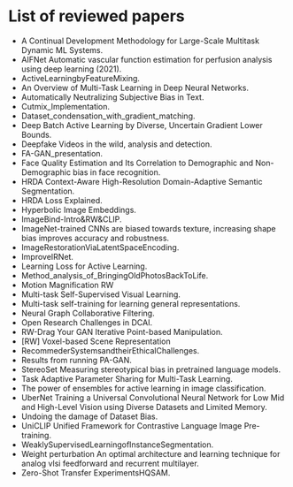 # List of reviewed papers
- A Continual Development Methodology for Large-Scale Multitask Dynamic ML Systems.
- AIFNet Automatic vascular function estimation for perfusion analysis using deep learning (2021).
- ActiveLearningbyFeatureMixing.
- An Overview of Multi-Task Learning in Deep Neural Networks.
- Automatically Neutralizing Subjective Bias in Text.
- Cutmix_Implementation.
- Dataset_condensation_with_gradient_matching.
- Deep Batch Active Learning by Diverse, Uncertain Gradient Lower Bounds.
- Deepfake Videos in the wild, analysis and detection.
- FA-GAN_presentation.
- Face Quality Estimation and Its Correlation to Demographic and Non-Demographic bias in face recognition.
- HRDA Context-Aware High-Resolution Domain-Adaptive Semantic Segmentation.
- HRDA Loss Explained.
- Hyperbolic Image Embeddings.
- ImageBind-Intro&RW&CLIP.
- ImageNet-trained CNNs are biased towards texture, increasing shape bias improves accuracy and robustness.
- ImageRestorationViaLatentSpaceEncoding.
- ImproveIRNet.
- Learning Loss for Active Learning.
- Method_analysis_of_BringingOldPhotosBackToLife.
- Motion Magnification RW
- Multi-task Self-Supervised Visual Learning.
- Multi-task self-training for learning general representations.
- Neural Graph Collaborative Filtering.
- Open Research Challenges in DCAI.
- RW-Drag Your GAN Iterative Point-based Manipulation.
- [RW] Voxel-based Scene Representation
- RecommederSystemsandtheirEthicalChallenges.
- Results from running PA-GAN.
- StereoSet Measuring stereotypical bias in pretrained language models.
- Task Adaptive Parameter Sharing for Multi-Task Learning.
- The power of ensembles for active learning in image classification.
- UberNet Training a Universal Convolutional Neural Network for Low Mid and High-Level Vision using Diverse Datasets and Limited Memory.
- Undoing the damage of Dataset Bias.
- UniCLIP Unified Framework for Contrastive Language Image Pre-training.
- WeaklySupervisedLearningofInstanceSegmentation.
- Weight perturbation An optimal architecture and learning technique for analog vlsi feedforward and recurrent multilayer.
- Zero-Shot Transfer ExperimentsHQSAM.
